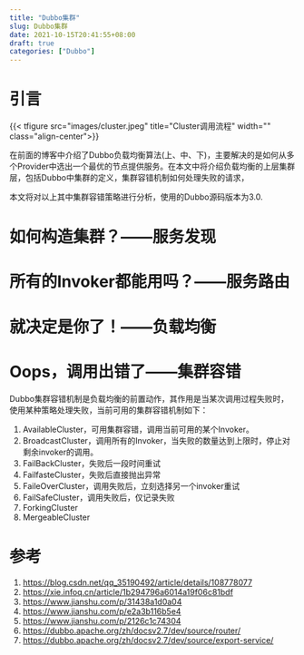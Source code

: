 ```yaml
---
title: "Dubbo集群"
slug: Dubbo集群
date: 2021-10-15T20:41:55+08:00
draft: true
categories: ["Dubbo"]
---
```


<!--more-->

# 引言

{{< tfigure src="images/cluster.jpeg" title="Cluster调用流程" width="" class="align-center">}}

在前面的博客中介绍了Dubbo负载均衡算法(上、中、下)，主要解决的是如何从多个Provider中选出一个最优的节点提供服务。在本文中将介绍负载均衡的上层集群层，包括Dubbo中集群的定义，集群容错机制如何处理失败的请求，



本文将对以上其中集群容错策略进行分析，使用的Dubbo源码版本为3.0.

# 如何构造集群？——服务发现

# 所有的Invoker都能用吗？——服务路由

# 就决定是你了！——负载均衡

# Oops，调用出错了——集群容错

Dubbo集群容错机制是负载均衡的前置动作，其作用是当某次调用过程失败时，使用某种策略处理失败，当前可用的集群容错机制如下：

1. AvailableCluster，可用集群容错，调用当前可用的某个Invoker。
2. BroadcastCluster，调用所有的Invoker，当失败的数量达到上限时，停止对剩余invoker的调用。
3. FailBackCluster，失败后一段时间重试
4. FailfasteCluster，失败后直接抛出异常
5. FaileOverCluster，调用失败后，立刻选择另一个invoker重试
6. FailSafeCluster，调用失败后，仅记录失败
7. ForkingCluster
8. MergeableCluster


# 参考

1. https://blog.csdn.net/qq_35190492/article/details/108778077
2. https://xie.infoq.cn/article/1b294796a6014a19f06c81bdf
3. https://www.jianshu.com/p/31438a1d0a04
4. https://www.jianshu.com/p/e2a3b116b5e4
5. https://www.jianshu.com/p/2126c1c74304
6. https://dubbo.apache.org/zh/docsv2.7/dev/source/router/
7. https://dubbo.apache.org/zh/docsv2.7/dev/source/export-service/
